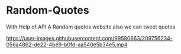 # Random-Quotes
With Help of API A Random quotes website
also we can tweet quotes 


https://user-images.githubusercontent.com/99580663/209756234-056a4862-de22-4be9-b0fd-aa540e5b34e5.mp4

